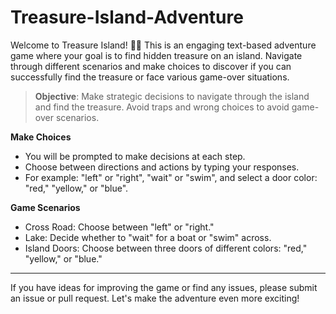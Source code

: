# Treasure-Island-Adventure
Welcome to Treasure Island! 🏴‍☠️ This is an engaging text-based adventure game where your goal is to find hidden treasure on an island. Navigate through different scenarios and make choices to discover if you can successfully find the treasure or face various game-over situations.

> **Objective**: Make strategic decisions to navigate through the island and find the treasure. Avoid traps and wrong choices to avoid game-over scenarios.

**Make Choices**
* You will be prompted to make decisions at each step.
* Choose between directions and actions by typing your responses.
* For example: "left" or "right", "wait" or "swim", and select a door color: "red," "yellow," or "blue".

**Game Scenarios**
* Cross Road: Choose between "left" or "right."
* Lake: Decide whether to "wait" for a boat or "swim" across.
* Island Doors: Choose between three doors of different colors: "red," "yellow," or "blue."

---
If you have ideas for improving the game or find any issues, please submit an issue or pull request. Let's make the adventure even more exciting!

